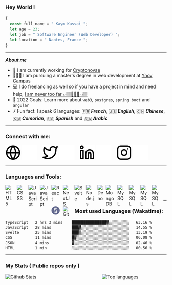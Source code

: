 ### Hey World !

```javascript
{
  const full_name = " Kaym Kassai ";
  let age = 23;
  let job = " Software Engineer (Web Developer) ";
  let location = " Nantes, France ";
}
```

---

**_About me_**

- 💼 I am currently working for [Cryptonovae][cryptonovae]
- 👨🏽‍🎓 I am pursuing a master's degree in web development at [Ynov Campus][ynov]
- 💻 I do freelancing as well so if you have a project in mind and need help, [I am never too far 👉🏽🧑🏾‍🦱👈🏽][website]
- 🥅 2022 Goals: Learn more about `web3`, `postgres`, `spring boot` and `angular`
- ⚡ Fun fact: I speak 6 languages:
  🇫🇷 **_French_**, 🇺🇸 **_English_**, 🇨🇳 **_Chinese_**, 🇰🇲 **_Comorian_**, 🇪🇸 **_Spanish_** and 🇸🇦 **_Arabic_**

---

### Connect with me:

[![website](./img/globe-light.svg)](https://kaymkassai.com/#gh-light-mode-only)
[![website](./img/globe-dark.svg)](https://kaymkassai.com/#gh-dark-mode-only)
&nbsp;&nbsp;
[![website](./img/twitter-light.svg)](https://twitter.com/kassai_kaym#gh-light-mode-only)
[![website](./img/twitter-dark.svg)](https://twitter.com/kassai_kaym#gh-dark-mode-only)
&nbsp;&nbsp;
[![website](./img/linkedin-light.svg)](https://www.linkedin.com/in/kaym-kassai/#gh-light-mode-only)
[![website](./img/linkedin-dark.svg)](https://www.linkedin.com/in/kaym-kassai/#gh-dark-mode-only)
&nbsp;&nbsp;
[![website](./img/instagram-light.svg)](https://www.instagram.com/kaym.js/#gh-light-mode-only)
[![website](./img/instagram-dark.svg)](https://www.instagram.com/kaym.js/#gh-dark-mode-only)

---

### Languages and Tools:

<img align="left" alt="HTML5" width="26px" src="https://cdn.jsdelivr.net/gh/devicons/devicon/icons/html5/html5-original.svg" style="padding-right:10px;" />
<img align="left" alt="CSS3" width="26px" src="https://cdn.jsdelivr.net/gh/devicons/devicon/icons/css3/css3-original.svg" style="padding-right:10px;" />
<img align="left" alt="JavaScript" width="26px" src="https://cdn.jsdelivr.net/gh/devicons/devicon/icons/javascript/javascript-original.svg" style="padding-right:10px;" />
<img align="left" alt="JavaScript" width="26px" src="https://cdn.jsdelivr.net/gh/devicons/devicon/icons/typescript/typescript-plain.svg" style="padding-right:10px;" />
<img align="left" alt="React" width="26px" src="https://cdn.jsdelivr.net/gh/devicons/devicon/icons/react/react-original.svg" style="padding-right:10px;" />
<img align="left" alt="NextJS" width="26px" src="https://cdn.jsdelivr.net/gh/devicons/devicon/icons/nextjs/nextjs-original.svg" style="padding-right:10px;" />
<img align="left" alt="Svelte" width="26px" src="https://cdn.jsdelivr.net/gh/devicons/devicon/icons/svelte/svelte-original.svg" style="padding-right:10px;" />
<img align="left" alt="Node.js" width="26px" src="https://cdn.jsdelivr.net/gh/devicons/devicon/icons/nodejs/nodejs-original.svg" style="padding-right:10px;" />
<img align="left" alt="Deno" width="26px" src="https://cdn.jsdelivr.net/gh/devicons/devicon/icons/angularjs/angularjs-original.svg" />
<img align="left" alt="MongoDB" width="26px" src="https://cdn.jsdelivr.net/gh/devicons/devicon/icons/mongodb/mongodb-original.svg" style="padding-right:10px;" />
<img align="left" alt="MySQL" width="26px" src="https://cdn.jsdelivr.net/gh/devicons/devicon/icons/postgresql/postgresql-original.svg" style="padding-right:10px;" />
<img align="left" alt="MySQL" width="26px" src="https://cdn.jsdelivr.net/gh/devicons/devicon/icons/nestjs/nestjs-plain.svg" style="padding-right:10px;" />
<img align="left" alt="MySQL" width="26px" src="https://cdn.jsdelivr.net/gh/devicons/devicon/icons/docker/docker-original.svg" style="padding-right:10px;" />
<img align="left" alt="MySQL" width="26px" src="https://cdn.jsdelivr.net/gh/devicons/devicon/icons/kubernetes/kubernetes-plain.svg" style="padding-right:10px;" />
<img align="left" alt="MySQL" width="26px" src="./img/solidity.png" style="padding-right:10px;" />
<img align="left" alt="Git" width="26px" src="https://cdn.jsdelivr.net/gh/devicons/devicon/icons/git/git-original.svg" style="padding-right:10px;" />

<br />
<br />

---

### Most used Languages (Wakatime):

<!--START_SECTION:waka-->

```text
TypeScript   2 hrs 3 mins    ███████████████▓░░░░░░░░░   63.16 %
JavaScript   28 mins         ███▓░░░░░░░░░░░░░░░░░░░░░   14.55 %
Svelte       25 mins         ███▒░░░░░░░░░░░░░░░░░░░░░   13.19 %
CSS          11 mins         █▓░░░░░░░░░░░░░░░░░░░░░░░   06.08 %
JSON         4 mins          ▓░░░░░░░░░░░░░░░░░░░░░░░░   02.46 %
HTML         1 min           ░░░░░░░░░░░░░░░░░░░░░░░░░   00.56 %
```

<!--END_SECTION:waka-->

---

### My Stats ( Public repos only )

<img align="right" width="40%" alt="Top languages" src="https://github-readme-stats-1-psi.vercel.app/api/top-langs/?username=TheYMK&theme=onedark&count_private=true&layout=compact&langs_count=8" />
<img align="left" width="50%" alt="Github Stats" src="https://github-readme-stats-1-psi.vercel.app/api?username=TheYMK&show_icons=true&theme=onedark&count_private=true&include_all_commits=true&custom_title=Github Stats" />

[cryptonovae]: https://cryptonovae.com/
[ynov]: https://www.ynov-nantes.com/
[website]: https://kaymkassai.com
